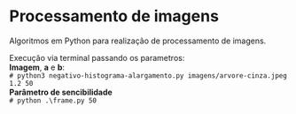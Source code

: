# Processamento de imagens

Algoritmos em Python para realização de processamento de imagens.  

Execução via terminal passando os parametros:  
**Imagem**, **a** e **b**:  
`# python3 negativo-histograma-alargamento.py imagens/arvore-cinza.jpeg 1.2 50`  
**Parâmetro de sencibilidade**  
`# python .\frame.py 50`
